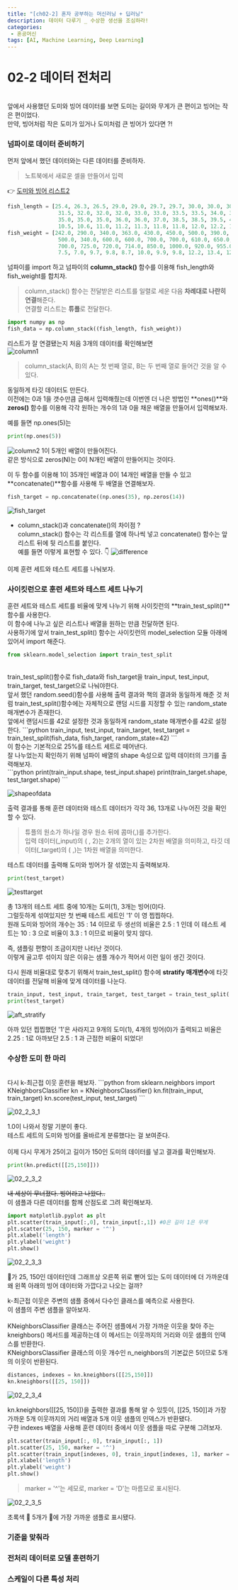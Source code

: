 ```yaml
---
title: "[ch02-2] 혼자 공부하는 머신러닝 + 딥러닝"
description: 데이터 다루기 _ 수상한 생선을 조심하라!
categories: 
 - 혼공머신
tags: [AI, Machine Learning, Deep Learning]
---
```


<!-- 내용 -->

# 02-2 데이터 전처리

<br>
앞에서 사용했던 도미와 빙어 데이터를 보면 도미는 길이와 무게가 큰 편이고 빙어는 작은 편이었다. <br>
만약, 빙어처럼 작은 도미가 있거나 도미처럼 큰 빙어가 있다면 ?! <br>

### 넘파이로 데이터 준비하기

먼저 앞에서 했던 데이터와는 다른 데이터를 준비하자. <br>
> 노트북에서 새로운 셀을 만들어서 입력 <br>

👉 [도미와 빙어 리스트2](https://gist.github.com/rickiepark/b90b9f725890653e69a1a52943671c62)

```python
fish_length = [25.4, 26.3, 26.5, 29.0, 29.0, 29.7, 29.7, 30.0, 30.0, 30.7, 31.0, 31.0, 
                31.5, 32.0, 32.0, 32.0, 33.0, 33.0, 33.5, 33.5, 34.0, 34.0, 34.5, 35.0, 
                35.0, 35.0, 35.0, 36.0, 36.0, 37.0, 38.5, 38.5, 39.5, 41.0, 41.0, 9.8, 
                10.5, 10.6, 11.0, 11.2, 11.3, 11.8, 11.8, 12.0, 12.2, 12.4, 13.0, 14.3, 15.0]
fish_weight = [242.0, 290.0, 340.0, 363.0, 430.0, 450.0, 500.0, 390.0, 450.0, 500.0, 475.0, 500.0, 
                500.0, 340.0, 600.0, 600.0, 700.0, 700.0, 610.0, 650.0, 575.0, 685.0, 620.0, 680.0, 
                700.0, 725.0, 720.0, 714.0, 850.0, 1000.0, 920.0, 955.0, 925.0, 975.0, 950.0, 6.7, 
                7.5, 7.0, 9.7, 9.8, 8.7, 10.0, 9.9, 9.8, 12.2, 13.4, 12.2, 19.7, 19.9]
```

넘파이를 import 하고 넘파이의 **column_stack()** 함수를 이용해 fish_length와 fish_weight를 합치자. <br>
 > column_stack() 함수는 전달받은 리스트를 일렬로 세운 다음 **차례대로 나란히 연결**해준다. <br>
 연결할 리스트는 **튜플**로 전달한다. <br> 

```python
import numpy as np
fish_data = np.column_stack((fish_length, fish_weight))
```

리스트가 잘 연결됐는지 처음 3개의 데이터를 확인해보면 <br>
![column1](/assets/images/ch02/column1.JPG "행과 열이 구분돼서 출력된다 🙂")

> column_stack(A, B)의 A는 첫 번째 열로, B는 두 번째 열로 들어간 것을 알 수 있다. <br>

동일하게 타깃 데이터도 만든다. <br>
이전에는 0과 1을 갯수만큼 곱해서 입력해줬는데 이번엔 더 나은 방법인 **ones()**와 **zeros()** 함수를 이용해 각각 원하는 개수의 1과 0을 채운 배열을 만들어서 입력해보자. <br>

예를 들면 np.ones(5)는<br>
```python
print(np.ones(5))
```

![column2](/assets/images/ch02/column2.JPG)
1이 5개인 배열이 만들어진다. <br>
같은 방식으로 zeros(N)는 0이 N개인 배열이 만들어지는 것이다. <br>

이 두 함수를 이용해 1이 35개인 배열과 0이 14개인 배열을 만들 수 있고 **concatenate()**함수를 사용해 두 배열을 연결해보자. <br>

```python
fish_target = np.concatenate((np.ones(35), np.zeros(14))
```

![fish_target](/assets/images/ch02/fish_target1.JPG)

+ column_stack()과 concatenate()의 차이점 ? <br>
 column_stack() 함수는 각 리스트를 열에 하나씩 넣고 concatenate() 함수는 앞 리스트 뒤에 뒷 리스트를 붙인다. <br>
 예를 들면 이렇게 표현할 수 있다. 👇
 ![difference](/assets/images/ch02/st_con.JPG)


이제 훈련 세트와 테스트 세트를 나눠보자.


### 사이킷런으로 훈련 세트와 테스트 세트 나누기

훈련 세트와 테스트 세트를 비율에 맞게 나누기 위해 사이킷런의 **train_test_split()**함수를 사용한다. <br>
이 함수에 나누고 싶은 리스트나 배열을 원하는 만큼 전달하면 된다. <br>
사용하기에 앞서 train_test_split() 함수는 사이킷런의 model_selection 모듈 아래에 있어서 import 해준다.
```python
from sklearn.model_selection import train_test_split
```
<br>
train_test_split()함수로 fish_data와 fish_target을 train_input, test_input, train_target, test_target으로 나눠야한다.<br>
앞서 했던 random.seed()함수를 사용해 출력 결과와 책의 결과와 동일하게 해준 것 처럼 train_test_split()함수에는 자체적으로 랜덤 시드를 지정할 수 있는 random_state 매개변수가 존재한다.<br>
앞에서 랜덤시드를 42로 설정한 것과 동일하게 random_state 매개변수를 42로 설정한다.
```python
train_input, test_input, train_target, test_target = train_test_split(fish_data, fish_target, random_state=42)
```
<br>
이 함수는 기본적으로 25%를 테스트 세트로 떼어낸다. <br>
잘 나누었는지 확인하기 위해 넘파이 배열의 shape 속성으로 입력 데이터의 크기를 출력해보자.<br>
```python
print(train_input.shape, test_input.shape)
print(train_target.shape, test_target.shape)
```

![shapeofdata](/assets/images/ch02/split_shape.JPG)

출력 결과를 통해 훈련 데이터와 테스트 데이터가 각각 36, 13개로 나누어진 것을 확인할 수 있다. <br> 
> 튜플의 원소가 하나일 경우 원소 뒤에 콤마(,)를 추가한다. <br>
 입력 데이터(_input)의 ( , 2)는 2개의 열이 있는 2차원 배열을 의미하고, 타깃 데이터(_target)의 ( ,)는 1차원 배열을 의미한다. <br>


테스트 데이터를 출력해 도미와 빙어가 잘 섞였는지 출력해보자.
```python
print(test_target)
```

![testtarget](/assets/images/ch02/test_target2.JPG)

총 13개의 테스트 세트 중에 10개는 도미(1), 3개는 빙어(0)다. <br>
그럴듯하게 섞여있지만 첫 번째 테스트 세트인 '1' 이 영 찝찝하다. <br>
원래 도미와 빙어의 개수는 35 : 14 이므로 두 생선의 비율은 2.5 : 1 인데 이 테스트 세트는 10 : 3 으로 비율이 3.3 : 1 이므로 비율이 맞지 않다. <br>

즉, 샘플링 편향이 조금이지만 나타난 것이다. <br>
이렇게 골고루 섞이지 않은 이유는 샘플 개수가 적어서 이런 일이 생긴 것이다. <br>

다시 원래 비율대로 맞추기 위해서 train_test_split() 함수에 **stratify 매개변수**에 타깃 데이터를 전달해 비율에 맞게 데이터를 나눈다.
```python
train_input, test_input, train_target, test_target = train_test_split( fish_data, fish_target, stratify = fish_target, random_state = 42)
print(test_target)
```

![aft_stratify](/assets/images/ch02/stratify.JPG)

아까 있던 찝찝했던 '1'은 사라지고 9개의 도미(1), 4개의 빙어(0)가 출력되고 비율은 2.25 : 1로 아까보단 2.5 : 1 과 근접한 비율이 되었다! <br>


### 수상한 도미 한 마리

<br>
다시 k-최근접 이웃 훈련을 해보자. 
```python
from sklearn.neighbors import KNeighborsClassifier
kn = KNeighborsClassifier()
kn.fit(train_input, train_target)
kn.score(test_input, test_target)
```

![02_2_3_1](/assets/images/ch02/02_2_3_1.JPG)

1.0이 나와서 정말 기분이 좋다. <br>
테스트 세트의 도미와 빙어를 올바르게 분류했다는 걸 보여준다. <br><br>
이제 다시 무게가 25이고 길이가 150인 도미의 데이터를 넣고 결과를 확인해보자.
```python
print(kn.predict([[25,150]]))
```

![02_2_3_2](/assets/images/ch02/02_2_3_2.JPG)

~~내 세상이 무너졌다. 빙어라고 나왔다..~~ <br>
이 샘플과 다른 데이터를 함께 산점도로 그려 확인해보자. 
```python
import matplotlib.pyplot as plt
plt.scatter(train_input[:,0], train_input[:,1]) #0은 길이 1은 무게
plt.scatter(25, 150, marker = '^')
plt.xlabel('length')
plt.ylabel('weight')
plt.show()
```

![02_2_3_3](/assets/images/ch02/02_2_3_3.JPG)

🔺가 25, 150인 데이터인데 그래프상 오른쪽 위로 뻗어 있는 도미 데이터에 더 가까운데 왜 왼쪽 아래의 빙어 데이터와 가깝다고 나오는 걸까? <br>

k-최근접 이웃은 주변의 샘플 중에서 다수인 클래스를 예측으로 사용한다.<br>
이 샘플의 주변 샘플을 알아보자. <br><br>
KNeighborsClassifier 클래스는 주어진 샘플에서 가장 가까운 이웃을 찾아 주는 kneighbors() 메서드를 제공하는데 이 메서드는 이웃까지의 거리와 이웃 샘플의 인덱스를 반환한다. <br>
KNeighborsClassifier 클래스의 이웃 개수인 n_neighbors의 기본값은 5이므로 5개의 이웃이 반환된다. 
```python
distances, indexes = kn.kneighbors([[25,150]])
kn.kneighbors([[25, 150]])
```

![02_2_3_4](/assets/images/ch02/02_2_3_4.JPG)

kn.kneighbors([[25, 150]])을 출력한 결과를 통해 알 수 있듯이, [[25, 150]]과 가장 가까운 5개 이웃까지의 거리 배열과 5개 이웃 샘플의 인덱스가 반환됐다. <br>
구한 indexes 배열을 사용해 훈련 데이터 중에서 이웃 샘플을 따로 구분해 그려보자.
```python
plt.scatter(train_input[:, 0], train_input[:, 1])
plt.scatter(25, 150, marker = '^')
plt.scatter(train_input[indexes, 0], train_input[indexes, 1], marker = 'D')
plt.xlabel('length')
plt.ylabel('weight')
plt.show()
```

> marker = '^'는 세모로, marker = 'D'는 마름모로 표시된다. 

![02_2_3_5](/assets/images/ch02/02_2_3_5.JPG)

초록색 🔷 5개가 🔺에 가장 가까운 샘플로 표시됐다. <br>



### 기준을 맞춰라


### 전처리 데이터로 모델 훈련하기


### 스케일이 다른 특성 처리
